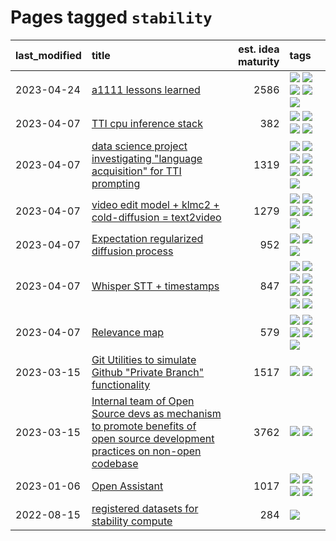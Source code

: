 # Pages tagged `stability`

|last_modified|title|est. idea maturity|tags
|:---|:---|---:|:---|
|2023-04-24|[a1111 lessons learned](../a1111_lessons_learned.md)|2586|[![](https://img.shields.io/badge/tag-experimental-aa21fc)](../tags/experimental.md) [![](https://img.shields.io/badge/tag-open_source-83cbca)](../tags/open_source.md) [![](https://img.shields.io/badge/tag-stability-35b163)](../tags/stability.md) [![](https://img.shields.io/badge/tag-tooling-c4fb38)](../tags/tooling.md) [![](https://img.shields.io/badge/tag-ux-e33481)](../tags/ux.md)|
|2023-04-07|[TTI cpu inference stack](../TTI-cpu-inference-stack.md)|382|[![](https://img.shields.io/badge/tag-accessibility-32d44f)](../tags/accessibility.md) [![](https://img.shields.io/badge/tag-stability-35b163)](../tags/stability.md) [![](https://img.shields.io/badge/tag-tooling-c4fb38)](../tags/tooling.md) [![](https://img.shields.io/badge/tag-wip-77a0)](../tags/wip.md)|
|2023-04-07|[data science project investigating "language acquisition" for TTI prompting](../tti_language_aqcuisition.md)|1319|[![](https://img.shields.io/badge/tag-alignment-6013c8)](../tags/alignment.md) [![](https://img.shields.io/badge/tag-dataset-5d9a82)](../tags/dataset.md) [![](https://img.shields.io/badge/tag-experimental-aa21fc)](../tags/experimental.md) [![](https://img.shields.io/badge/tag-prompting-869bd0)](../tags/prompting.md) [![](https://img.shields.io/badge/tag-publication-d5f6c6)](../tags/publication.md) [![](https://img.shields.io/badge/tag-publicgood-3f9741)](../tags/publicgood.md) [![](https://img.shields.io/badge/tag-stability-35b163)](../tags/stability.md)|
|2023-04-07|[video edit model + klmc2 + cold-diffusion = text2video](../video-edit-model-over-init-video.md)|1279|[![](https://img.shields.io/badge/tag-animation-dad82b)](../tags/animation.md) [![](https://img.shields.io/badge/tag-meta-1043a5)](../tags/meta.md) [![](https://img.shields.io/badge/tag-publicgood-3f9741)](../tags/publicgood.md) [![](https://img.shields.io/badge/tag-stability-35b163)](../tags/stability.md) [![](https://img.shields.io/badge/tag-tooling-c4fb38)](../tags/tooling.md)|
|2023-04-07|[Expectation regularized diffusion process](../expectation-regularized-diffusion.md)|952|[![](https://img.shields.io/badge/tag-experimental-aa21fc)](../tags/experimental.md) [![](https://img.shields.io/badge/tag-stability-35b163)](../tags/stability.md) [![](https://img.shields.io/badge/tag-wip-77a0)](../tags/wip.md)|
|2023-04-07|[Whisper STT + timestamps](../whisper-stt-plus-timestamps.md)|847|[![](https://img.shields.io/badge/tag-colab-1eefac)](../tags/colab.md) [![](https://img.shields.io/badge/tag-dataset-5d9a82)](../tags/dataset.md) [![](https://img.shields.io/badge/tag-experimental-aa21fc)](../tags/experimental.md) [![](https://img.shields.io/badge/tag-meta-1043a5)](../tags/meta.md) [![](https://img.shields.io/badge/tag-prompting-869bd0)](../tags/prompting.md) [![](https://img.shields.io/badge/tag-publicgood-3f9741)](../tags/publicgood.md) [![](https://img.shields.io/badge/tag-stability-35b163)](../tags/stability.md) [![](https://img.shields.io/badge/tag-tooling-c4fb38)](../tags/tooling.md)|
|2023-04-07|[Relevance map](../Relevance_map.md)|579|[![](https://img.shields.io/badge/tag-meta-1043a5)](../tags/meta.md) [![](https://img.shields.io/badge/tag-prompting-869bd0)](../tags/prompting.md) [![](https://img.shields.io/badge/tag-publication-d5f6c6)](../tags/publication.md) [![](https://img.shields.io/badge/tag-stability-35b163)](../tags/stability.md) [![](https://img.shields.io/badge/tag-tooling-c4fb38)](../tags/tooling.md)|
|2023-03-15|[Git Utilities to simulate Github "Private Branch" functionality](../git_private_branch_utils.md)|1517|[![](https://img.shields.io/badge/tag-stability-35b163)](../tags/stability.md) [![](https://img.shields.io/badge/tag-tooling-c4fb38)](../tags/tooling.md)|
|2023-03-15|[Internal team of Open Source devs as mechanism to promote benefits of open source development practices on non-open codebase](../store_walker.md)|3762|[![](https://img.shields.io/badge/tag-experimental-aa21fc)](../tags/experimental.md) [![](https://img.shields.io/badge/tag-stability-35b163)](../tags/stability.md)|
|2023-01-06|[Open Assistant](../open-assistant.md)|1017|[![](https://img.shields.io/badge/tag-accessibility-32d44f)](../tags/accessibility.md) [![](https://img.shields.io/badge/tag-publicgood-3f9741)](../tags/publicgood.md) [![](https://img.shields.io/badge/tag-stability-35b163)](../tags/stability.md) [![](https://img.shields.io/badge/tag-wip-77a0)](../tags/wip.md)|
|2022-08-15|[registered datasets for stability compute](../registered-datasets-for-sstability-compute.md)|284|[![](https://img.shields.io/badge/tag-stability-35b163)](../tags/stability.md)|